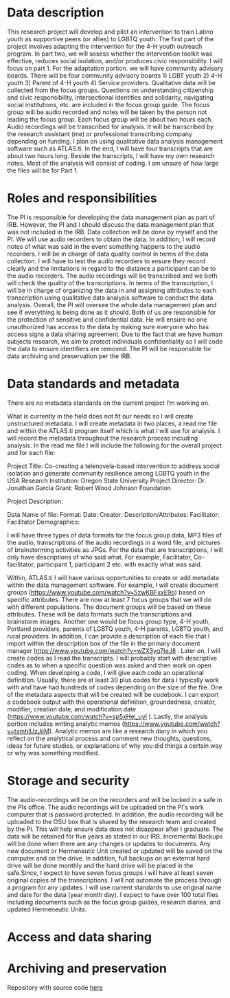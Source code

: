 # Data description
This research project will develop and pilot an intervention to train Latino youth as supportive peers (or allies) to LGBTQ youth. The first part of the project involves adapting the intervention for the 4-H youth outreach program. In part two, we will assess whether the intervention toolkit was effective, reduces social isolation, and/or produces civic responsibility. I will focus on part 1. 
For the adaptation portion. we will have community advisory boards. There will be four community advisory boards 1) LGBT youth 2) 4-H youth 3) Parent of 4-H youth 4) Service providers. Qualitative data will be collected from the focus groups. Questions on understanding citizenship and civic responsibility, intersectional identities and solidarity, navigating social institutions, etc. are included in the focus group guide. The focus group will be audio recorded and notes will be taken by the person not leading the focus group. Each focus group will be about two hours each. Audio recordings will be transcribed for analysis. It will be transcribed by the research assistant (me) or professional transcribing company depending on funding. I plan on using qualitative data analysis management software such as ATLAS.ti. In the end, I will have four transcripts that are about two hours long. Beside the transcripts, I will have my own research notes. Most of the analysis will consist of coding. I am unsure of how large the files will be for Part 1. 

# Roles and responsibilities
 The PI is responsible for developing the data management plan as part of IRB. However, the PI and I should discuss the data management plan that was not included in the IRB. Data collection will be done by myself and the PI. We will use audio recorders to obtain the data. In addition, I will record notes of what was said in the event something happens to the audio recorders. I will be in charge of data quality control in terms of the data collection. I will have to test the audio recorders to ensure they record clearly and the limitations in regard to the distance a participant can be to the audio recorders. The audio recordings will be transcribed and we both will check the quality of the transcriptions. In terms of the transcription, I will be in charge of organizing the data in and assigning attributes to each transcription using qualitative data analysis software to conduct the data analysis. Overall, the PI will oversee the whole data management plan and see if everything is being done as it should. Both of us are responsible for the protection of sensitive and confidential data. He will ensure no one unauthorized has access to the data by making sure everyone who has access signs a data sharing agreement. Due to the fact that we have human subjects research, we aim to protect individuals confidentiality so I will code the data to ensure identifiers are removed. The PI will be responsible for data archiving and preservation per the IRB. 

# Data standards and metadata
There are no metadata standards on the current project I’m working on.  

What is currently in the field does not fit our needs so I will create unstructured metadata. I will create metadata in two places, a read me file and within the ATLAS.ti program itself which is what I will use for analysis. I will record the metadata throughout the research process including analysis. In the read me file I will include the following for the overall project and for each file:

Project Title: Co-creating a telenovela-based intervention to address social isolation and generate community resilience among LGBTQ youth in the USA
Research Institution: Oregon State University
Project Director: Dr. Jonathan Garcia
Grant: Robert Wood Johnson Foundation

Project Description:

Data
Name of file:
Format:
Date:
Creator:
Description/Attributes:
Facilitator:
Facilitator Demographics:

I will have three types of data formats for the focus group data, MP3 files of the audio, transcriptions of the audio recordings in a word file, and pictures of brainstorming activities as JPGs. For the data that are transcriptions, I will only have descriptions of who said what. For example, Facilitator, Co-facilitator, participant 1, participant 2 etc. with exactly what was said. 


Within, ATLAS.ti I will have various opportunities to create or add metadata within the data management software. For example, I will create document groups (https://www.youtube.com/watch?v=5zwKBFxxE9o) based on specific attributes. There are now at least 7 focus groups that we will do with different populations. The document groups will be based on these attributes. These will be data formats such the transcriptions and brainstorm images. Another one would be focus group type, 4-H youth, Portland providers, parents of LGBTQ youth, 4-H parents, LGBTQ youth, and rural providers. In addition, I can provide a description of each file that I import within the description box of the file in the primary document manager https://www.youtube.com/watch?v=wZX3yq7IeJ8 . Later on, I will create codes as I read the transcripts. I will probably start with descriptive codes as to when a specific question was asked and then work on open coding. When developing a code, I will give each code an operational definition. Usually, there are at least 30 plus codes for data I typically work with and have had hundreds of codes depending on the size of the file. One of the metadata aspects that will be created will be codebook. I can export a codebook output with the operational definition, groundedness, creator, modifier, creation date, and modification date (https://www.youtube.com/watch?v=sp5xHei_uyI ). Lastly, the analysis portion includes writing analytic memos (https://www.youtube.com/watch?v=txmhlUzJiiM). Analytic memos are like a research diary in which you reflect on the analytical process and comment new thoughts, questions, ideas for future studies, or explanations of why you did things a certain way or why was something modified. 


# Storage and security
The audio-recordings will be on the recorders and will be locked in a safe in the PIs office. The audio recordings will be uploaded on the PI's work computer that is password protected. In addition, the audio recording will be uploaded to the OSU box that is shared by the research team and created by the PI. This will help ensure data does not disappear after I graduate.  The data will be retained for five years as stated in our IRB. 
Incremental Backups will be done when there are any changes or updates to documents. Any new document or Hermeneutic Unit created or updated will be saved on the computer and on the drive. In addition, full backups on an external hard drive will be done monthly and the hard drive will be placed in the safe.Since, I expect to have seven focus groups I will have at least seven original copies of the transcriptions. I will not automate the process through a program for any updates. I will use current standards to use original name and date for the data (year month day). I expect to have over 100 total files including documents such as the focus group guides, research diaries, and updated Hermeneutic Units. 


# Access and data sharing

# Archiving and preservation

Repository with source code [here](https://github.com/clarallebot/GRAD521_DMPtemplate)
